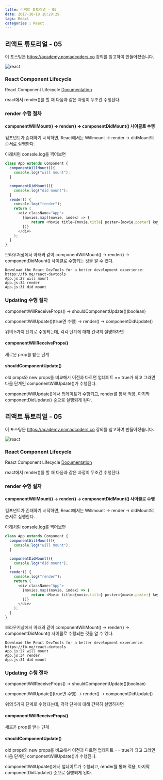 ```yaml
---
title: 리액트 튜토리얼 - 05
date: 2017-10-18 16:20:29
tags: React
categories : React
---
```


## **리액트 튜토리얼 - 05**

이 포스팅은 https://academy.nomadcoders.co 강의를 참고하여 만들어졌습니다.

![react](/images/react/react.jpeg)

### React Component Lifecycle

React Component Lifecycle
[Documentation](https://reactjs.org/docs/react-component.html#the-component-lifecycle)


react에서 render()를 할 때 다음과 같은 과정이 무조건 수행된다.

### render 수행 절차
#### componentWillMount() -> render() -> componentDidMount() 사이클로 수행

컴포넌트가 존재하기 시작하면, React에서는 Willmount -> render -> didMount의 순서로 실행한다.

아래처럼 console.log를 찍어보면
```javascript
class App extends Component {
  componentWillMount(){
    console.log("will mount");
  }

  componentDidMount(){
    console.log("did mount");
  }
  render() {
    console.log("render");
    return (
      <div className="App">
        {movies.map((movie, index) => {
            return <Movie title={movie.title} poster={movie.poster} key={index}/>
        })}
      </div>
    );
  }
}
```

브라우저상에서 아래와 같이 componentWillMount() -> render() -> componentDidMount() 사이클로 수행되는 것을 알 수 있다.
```
Download the React DevTools for a better development experience: https://fb.me/react-devtools
App.js:27 will mount
App.js:34 render
App.js:31 did mount
```

### Updating 수행 절차

componentWillReceiveProps() ->
shouldComponentUpdate()(boolean)

componentWillUpdate()(true면 수행) -> render() -> componentDidUpdate()


위의 5가지 단계로 수행되는데, 각각 단계에 대해 간략히 설명하자면

#### componentWillReceiveProps()

새로운 prop를 받는 단계

#### shouldComponentUpdate()

old props와 new props를 비교해서 이전과 다르면 업데이트 == true가 되고 그러면 다음 단계인  componentWillUpdate()가 수행된다.

componentWillUpdate()에서 업데이트가 수행되고, render를 통해 적용, 마지막 componentDidUpdate() 순으로 실행되게 된다.
## **리액트 튜토리얼 - 05**

이 포스팅은 https://academy.nomadcoders.co 강의를 참고하여 만들어졌습니다.

![react](/images/react/react.jpeg)

### React Component Lifecycle

React Component Lifecycle
[Documentation](https://reactjs.org/docs/react-component.html#the-component-lifecycle)


react에서 render()를 할 때 다음과 같은 과정이 무조건 수행된다.

### render 수행 절차
#### componentWillMount() -> render() -> componentDidMount() 사이클로 수행

컴포넌트가 존재하기 시작하면, React에서는 Willmount -> render -> didMount의 순서로 실행한다.

아래처럼 console.log를 찍어보면
```javascript
class App extends Component {
  componentWillMount(){
    console.log("will mount");
  }

  componentDidMount(){
    console.log("did mount");
  }
  render() {
    console.log("render");
    return (
      <div className="App">
        {movies.map((movie, index) => {
            return <Movie title={movie.title} poster={movie.poster} key={index}/>
        })}
      </div>
    );
  }
}
```

브라우저상에서 아래와 같이 componentWillMount() -> render() -> componentDidMount() 사이클로 수행되는 것을 알 수 있다.
```
Download the React DevTools for a better development experience: https://fb.me/react-devtools
App.js:27 will mount
App.js:34 render
App.js:31 did mount
```

### Updating 수행 절차

componentWillReceiveProps() ->
shouldComponentUpdate()(boolean)

componentWillUpdate()(true면 수행) -> render() -> componentDidUpdate()


위의 5가지 단계로 수행되는데, 각각 단계에 대해 간략히 설명하자면

#### componentWillReceiveProps()

새로운 prop를 받는 단계

#### shouldComponentUpdate()

old props와 new props를 비교해서 이전과 다르면 업데이트 == true가 되고 그러면 다음 단계인  componentWillUpdate()가 수행된다.

componentWillUpdate()에서 업데이트가 수행되고, render를 통해 적용, 마지막 componentDidUpdate() 순으로 실행되게 된다.
